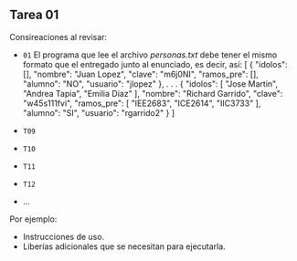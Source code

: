 ﻿## Tarea 01

Consireaciones al revisar:
* `01` El programa que lee el archivo *personas.txt* debe tener el mismo formato que el entregado junto al enunciado, es decir, así:
[
  {
    "idolos": [],
    "nombre": "Juan Lopez",
    "clave": "m6j0NI",
    "ramos_pre": [],
    "alumno": "NO",
    "usuario": "jlopez"
  },
.
.
.
  {
    "idolos": [
      "Jose Martin",
      "Andrea Tapia",
      "Emilia Diaz"
    ],
    "nombre": "Richard Garrido",
    "clave": "w45s111fvi",
    "ramos_pre": [
      "IEE2683",
      "ICE2614",
      "IIC3733"
    ],
    "alumno": "SI",
    "usuario": "rgarrido2"
  }
]

* `T09`
* `T10`
* `T11`
* `T12`
* ...

Por ejemplo:
* Instrucciones de uso.
* Liberías adicionales que se necesitan para ejecutarla.
